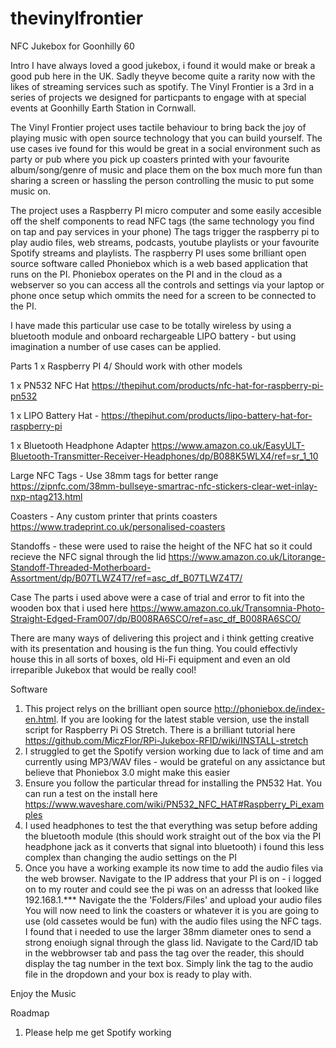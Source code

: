 # thevinylfrontier
NFC Jukebox for Goonhilly 60


Intro
I have always loved a good jukebox, i found it would make or break a good pub here in the UK. Sadly theyve become quite a rarity now with the likes of streaming services such as spotify. The Vinyl Frontier is a 3rd in a series of projects we designed for particpants to engage with at special events at Goonhilly Earth Station in Cornwall. 


The Vinyl Frontier project uses tactile behaviour to bring back the joy of playing music with open source technology that you can build yourself. The use cases ive found for this would be great in a social environment such as party or pub where you pick up coasters printed with your favourite album/song/genre of music and place them on the box much more fun than sharing a screen or hassling the person controlling the music to put some music on.


The project uses a Raspberry PI micro computer and some easily accesible off the shelf components to read NFC tags (the same technology you find on tap and pay services in your phone) The tags trigger the raspberry pi to play audio files, web streams, podcasts, youtube playlists or your favourite Spotify streams and playlists. The raspberry PI uses some brilliant open source software called Phoniebox which is a web based application that runs on the PI.
Phoniebox operates on the PI and in the cloud as a webserver so you can access all the controls and settings via your laptop or phone once setup which ommits the need for a screen to be connected to the PI.


I have made this particular use case to be totally wireless by using a bluetooth module and onboard rechargeable LIPO battery - but using imagination a number of use cases can be applied. 

Parts
1 x Raspberry PI 4/ Should work with other models

1 x PN532 NFC Hat https://thepihut.com/products/nfc-hat-for-raspberry-pi-pn532

1 x LIPO Battery Hat - https://thepihut.com/products/lipo-battery-hat-for-raspberry-pi

1 x Bluetooth Headphone Adapter https://www.amazon.co.uk/EasyULT-Bluetooth-Transmitter-Receiver-Headphones/dp/B088K5WLX4/ref=sr_1_10

Large NFC Tags - Use 38mm tags for better range https://zipnfc.com/38mm-bullseye-smartrac-nfc-stickers-clear-wet-inlay-nxp-ntag213.html

Coasters - Any custom printer that prints coasters https://www.tradeprint.co.uk/personalised-coasters

Standoffs - these were used to raise the height of the NFC hat so it could recieve the NFC signal through the lid https://www.amazon.co.uk/Litorange-Standoff-Threaded-Motherboard-Assortment/dp/B07TLWZ4T7/ref=asc_df_B07TLWZ4T7/ 

Case
The parts i used above were a case of trial and error to fit into the wooden box that i used here https://www.amazon.co.uk/Transomnia-Photo-Straight-Edged-Fram007/dp/B008RA6SCO/ref=asc_df_B008RA6SCO/

There are many ways of delivering this project and i think getting creative with its presentation and housing is the fun thing. You could effectivly house this in all sorts of boxes, old Hi-Fi equipment and even an old irreparible Jukebox that would be really cool!

Software

1. This project relys on the brilliant open source http://phoniebox.de/index-en.html. If you are looking for the latest stable version, use the install script for Raspberry Pi OS Stretch. There is a brilliant tutorial here https://github.com/MiczFlor/RPi-Jukebox-RFID/wiki/INSTALL-stretch
2. I struggled to get the Spotify version working due to lack of time and am currently using MP3/WAV files - would be grateful on any assictance but believe that Phoniebox 3.0 might make this easier
3. Ensure you follow the particular thread for installing the PN532 Hat. You can run a test on the install here https://www.waveshare.com/wiki/PN532_NFC_HAT#Raspberry_Pi_examples
4. I used headphones to test the that everything was setup before adding the bluetooth module (this should work straight out of the box via the PI headphone jack as it converts that signal into bluetooth) i found this less complex than changing the audio settings on the PI
5. Once you have a working example its now time to add the audio files via the web browser. Navigate to the IP address that your PI is on - i logged on to my router and could see the pi was on an adresss that looked like 192.168.1.*** Navigate the the 'Folders/Files' and upload your audio files
You will now need to link the coasters or whatever it is you are going to use (old cassetes would be fun) with the audio files using the NFC tags. I found that i needed to use the larger 38mm diameter ones to send a strong enoiugh signal through the glass lid. Navigate to the Card/ID tab in the webbrowser tab and pass the tag over the reader, this should display the tag number in the text box. Simply link the tag to the audio file in the dropdown and your box is ready to play with.

Enjoy the Music

Roadmap

1. Please help me get Spotify working
